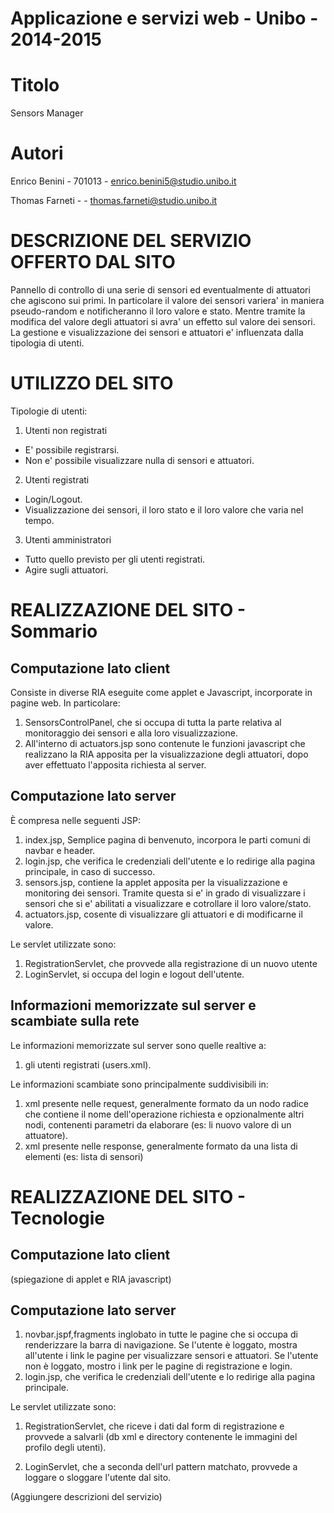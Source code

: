 Applicazione e servizi web - Unibo - 2014-2015
==============================================

Titolo
======
Sensors Manager

Autori
======
Enrico Benini - 701013 - enrico.benini5@studio.unibo.it

Thomas Farneti -  - thomas.farneti@studio.unibo.it

DESCRIZIONE DEL SERVIZIO OFFERTO DAL SITO
=========================================
Pannello di controllo di una serie di sensori ed eventualmente di attuatori che agiscono sui primi. In particolare il valore dei sensori variera' in maniera pseudo-random e notificheranno il loro valore e stato. Mentre tramite la modifica del valore degli attuatori si avra' un effetto sul valore dei sensori. La gestione e visualizzazione dei sensori e attuatori e' influenzata dalla tipologia di utenti.

UTILIZZO DEL SITO
=================
Tipologie di utenti:

1. Utenti non registrati
  * E' possibile registrarsi.
  * Non e' possibile visualizzare nulla di sensori e attuatori.
  
2. Utenti registrati
  * Login/Logout.
  * Visualizzazione dei sensori, il loro stato e il loro valore che varia nel tempo.
  
3. Utenti amministratori
  * Tutto quello previsto per gli utenti registrati.
  * Agire sugli attuatori.

REALIZZAZIONE DEL SITO - Sommario
=================================
Computazione lato client
------------------------
Consiste in diverse RIA eseguite come applet e Javascript, incorporate in pagine web. In particolare:

1. SensorsControlPanel, che si occupa di tutta la parte relativa al monitoraggio dei sensori e alla loro visualizzazione.
2. All'interno di actuators.jsp sono contenute le funzioni javascript che realizzano la RIA apposita per la visualizzazione degli attuatori, dopo aver effettuato l'apposita richiesta al server.

Computazione lato server
------------------------
È compresa nelle seguenti JSP:

1. index.jsp, Semplice pagina di benvenuto, incorpora le parti comuni di navbar e header.
2. login.jsp, che verifica le credenziali dell'utente e lo redirige alla pagina principale, in caso di successo.
3. sensors.jsp, contiene la applet apposita per la visualizzazione e monitoring dei sensori. Tramite questa si e' in grado di visualizzare i sensori che si e' abilitati a visualizzare e cotrollare il loro valore/stato.
4. actuators.jsp, cosente di visualizzare gli attuatori e di modificarne il valore.

Le servlet utilizzate sono:

1. RegistrationServlet, che provvede alla registrazione di un nuovo utente
2. LoginServlet, si occupa del login e logout dell'utente.

Informazioni memorizzate sul server e scambiate sulla rete
----------------------------------------------------------

Le informazioni memorizzate sul server sono quelle realtive a:

1. gli utenti registrati (users.xml).

Le informazioni scambiate sono principalmente suddivisibili in:

1. xml presente nelle request, generalmente formato da un nodo radice che contiene il nome dell'operazione richiesta e opzionalmente altri nodi, contenenti parametri da elaborare (es: li nuovo valore di un attuatore).
2. xml presente nelle response, generalmente formato da una lista di elementi (es: lista di sensori)


REALIZZAZIONE DEL SITO - Tecnologie
===================================

Computazione lato client
------------------------

(spiegazione di applet e RIA javascript)

Computazione lato server
------------------------
1. novbar.jspf,fragments inglobato in tutte le pagine che si occupa di renderizzare la barra di navigazione. Se l'utente è loggato, mostra all'utente i link le pagine per visualizzare sensori e attuatori. Se l'utente non è loggato, mostro i link per le pagine di registrazione e login.
2. login.jsp, che verifica le credenziali dell'utente e lo redirige alla pagina principale.

Le servlet utilizzate sono:

1. RegistrationServlet, che riceve i dati dal form di registrazione e provvede a salvarli (db xml e directory contenente le immagini del profilo degli utenti).

3. LoginServlet, che a seconda dell'url pattern matchato, provvede a loggare o sloggare l'utente dal sito.
 
(Aggiungere descrizioni del servizio)

